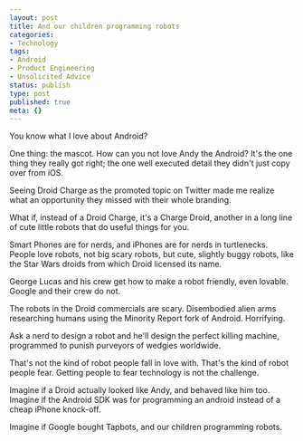 ```yaml
---
layout: post
title: And our children programming robots
categories:
- Technology
tags:
- Android
- Product Engineering
- Unsolicited Advice
status: publish
type: post
published: true
meta: {}
---
```

You know what I love about Android?

One thing: the mascot. How can you not love Andy the Android? It's the one thing they really got right; the one well executed detail they didn't just copy over from iOS.

Seeing Droid Charge as the promoted topic on Twitter made me realize what an opportunity they missed with their whole branding.

What if, instead of a Droid Charge, it's a Charge Droid, another in a long line of cute little robots that do useful things for you.

Smart Phones are for nerds, and iPhones are for nerds in turtlenecks. People love robots, not big scary robots, but cute, slightly buggy robots, like the Star Wars droids from which Droid licensed its name.

George Lucas and his crew get how to make a robot friendly, even lovable. Google and their crew do not.

The robots in the Droid commercials are scary. Disembodied alien arms researching humans using the Minority Report fork of Android. Horrifying.

Ask a nerd to design a robot and he'll design the perfect killing machine, programmed to punish purveyors of wedgies worldwide.

That's not the kind of robot people fall in love with. That's the kind of robot people fear. Getting people to fear technology is not the challenge.

Imagine if a Droid actually looked like Andy, and behaved like him too. Imagine if the Android SDK was for programming an android instead of a cheap iPhone knock-off.

Imagine if Google bought Tapbots, and our children programming robots.

